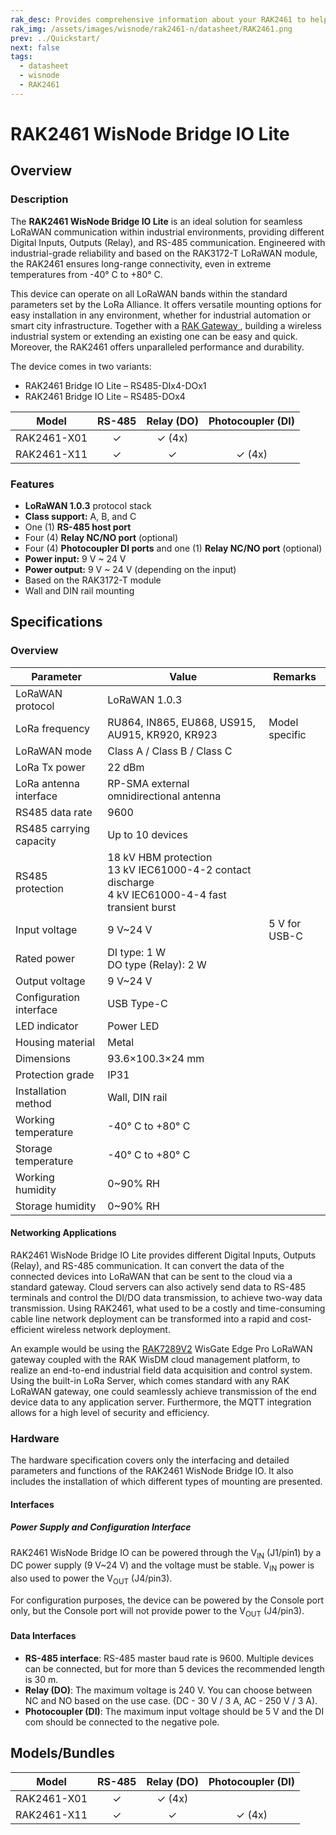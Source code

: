 ```yaml
---
rak_desc: Provides comprehensive information about your RAK2461 to help you use it. This information includes technical specifications, characteristics, and requirements, and it also discusses the device components.
rak_img: /assets/images/wisnode/rak2461-n/datasheet/RAK2461.png
prev: ../Quickstart/
next: false
tags:
  - datasheet
  - wisnode
  - RAK2461
---
```


# RAK2461 WisNode Bridge IO Lite

## Overview

### Description

The **RAK2461 WisNode Bridge IO Lite** is an ideal solution for seamless LoRaWAN communication within industrial environments, providing different Digital Inputs, Outputs (Relay), and RS-485 communication. Engineered with industrial-grade reliability and based on the RAK3172-T LoRaWAN module, the RAK2461 ensures long-range connectivity, even in extreme temperatures from -40°&nbsp;C to +80°&nbsp;C.

This device can operate on all LoRaWAN bands within the standard parameters set by the LoRa Alliance. It offers versatile mounting options for easy installation in any environment, whether for industrial automation or smart city infrastructure. Together with a <a href="https://docs.rakwireless.com/Product-Categories/WisGate/" target="_blank"> RAK Gateway </a>, building a wireless industrial system or extending an existing one can be easy and quick. Moreover, the RAK2461 offers unparalleled performance and durability.

The device comes in two variants:

- RAK2461 Bridge IO Lite – RS485-DIx4-DOx1
- RAK2461 Bridge IO Lite – RS485-DOx4

| Model       | RS-485 | Relay (DO) | Photocoupler (DI) |
| ----------- | :----: | :--------: | :---------------: |
| RAK2461-X01 |   ✓    |   ✓ (4x)   |                   |
| RAK2461-X11 |   ✓    |     ✓      |      ✓ (4x)       |

### Features

- **LoRaWAN 1.0.3** protocol stack
- **Class support:** A, B, and C
- One (1) **RS-485 host port**
- Four (4) **Relay NC/NO port** (optional)
- Four (4) **Photocoupler DI ports** and one (1) **Relay NC/NO port** (optional)
- **Power input:** 9&nbsp;V ~ 24&nbsp;V
- **Power output:** 9&nbsp;V ~ 24&nbsp;V (depending on the input)
- Based on the RAK3172-T module
- Wall and DIN rail mounting

## Specifications

### Overview

| Parameter               | Value                                                                                                                 | Remarks            |
| ----------------------- | --------------------------------------------------------------------------------------------------------------------- | ------------------ |
| LoRaWAN protocol        | LoRaWAN 1.0.3                                                                                                         |                    |
| LoRa frequency          | RU864, IN865, EU868, US915, AU915, KR920, KR923                                                                       | Model specific     |
| LoRaWAN mode            | Class A / Class B / Class C                                                                                           |                    |
| LoRa Tx power           | 22&nbsp;dBm                                                                                                           |                    |
| LoRa antenna interface  | RP-SMA external omnidirectional antenna                                                                               |                    |
| RS485 data rate         | 9600                                                                                                                  |                    |
| RS485 carrying capacity | Up to 10 devices                                                                                                      |                    |
| RS485 protection        | 18&nbsp;kV HBM protection<br>13&nbsp;kV IEC61000-4-2 contact discharge<br>4&nbsp;kV IEC61000-4-4 fast transient burst |                    |
| Input voltage           | 9&nbsp;V~24&nbsp;V                                                                                                    | 5&nbsp;V for USB-C |
| Rated power             | DI type: 1&nbsp;W <br>DO type (Relay): 2&nbsp;W                                                                       |                    |
| Output voltage          | 9&nbsp;V~24&nbsp;V                                                                                                    |                    |
| Configuration interface | USB Type-C                                                                                                            |                    |
| LED indicator           | Power LED                                                                                                             |                    |
| Housing material        | Metal                                                                                                                 |                    |
| Dimensions              | 93.6×100.3×24&nbsp;mm                                                                                                 |                    |
| Protection grade        | IP31                                                                                                                  |                    |
| Installation method     | Wall, DIN rail                                                                                                        |                    |
| Working temperature     | -40°&nbsp;C to +80°&nbsp;C                                                                                            |                    |
| Storage temperature     | -40°&nbsp;C to +80°&nbsp;C                                                                                            |                    |
| Working humidity        | 0~90%&nbsp;RH                                                                                                         |                    |
| Storage humidity        | 0~90%&nbsp;RH                                                                                                         |                    |

#### Networking Applications

RAK2461 WisNode Bridge IO Lite provides different Digital Inputs, Outputs (Relay), and RS-485 communication. It can convert the data of the connected devices into LoRaWAN that can be sent to the cloud via a standard gateway. Cloud servers can also actively send data to RS-485 terminals and control the DI/DO data transmission, to achieve two-way data transmission. Using RAK2461, what used to be a costly and time-consuming cable line network deployment can be transformed into a rapid and cost-efficient wireless network deployment.

An example would be using the <a href="https://store.rakwireless.com/products/rak7289-8-16-channel-outdoor-lorawan-gateway" target="_blank">RAK7289V2</a> WisGate Edge Pro LoRaWAN gateway coupled with the RAK WisDM cloud management platform, to realize an end-to-end industrial field data acquisition and control system. Using the built-in LoRa Server, which comes standard with any RAK LoRaWAN gateway, one could seamlessly achieve transmission of the end device data to any application server. Furthermore, the MQTT integration allows for a high level of security and efficiency.

<rk-img
  src="/assets/images/wisnode/rak2461-n/datasheet/RAK2461_network_structure.png"
  width="100%"
  caption="RAK2461 WisNode Bridge IO Lite network structure"
/>

### Hardware

The hardware specification covers only the interfacing and detailed parameters and functions of the RAK2461 WisNode Bridge IO. It also includes the installation of which different types of mounting are presented.

#### Interfaces

<rk-img
  src="/assets/images/wisnode/rak2461-n/datasheet/RAK2461_top.png"
  width="70%"
  caption="RAK2461 WisNode Bridge IO Lite interfaces top (DO and DI)"
/>

<rk-img
  src="/assets/images/wisnode/rak2461-n/datasheet/RAK2461_bottom_1.png"
  width="70%"
  caption="RAK2461 WisNode Bridge IO Lite interfaces bottom (RS485-DOx4)"
/>

<rk-img
  src="/assets/images/wisnode/rak2461-n/datasheet/RAK2461_bottom_2.png"
  width="70%"
  caption="RAK2461 WisNode Bridge IO Lite interfaces bottom (RS485-DIx4-DOx1)"
/>

##### Power Supply and Configuration Interface

RAK2461 WisNode Bridge IO can be powered through the V<sub>IN</sub> (J1/pin1) by a DC power supply (9&nbsp;V~24&nbsp;V) and the voltage must be stable. V<sub>IN</sub> power is also used to power the V<sub>OUT</sub> (J4/pin3).

For configuration purposes, the device can be powered by the Console port only, but the Console port will not provide power to the V<sub>OUT</sub> (J4/pin3).

#### Data Interfaces

- **RS-485 interface**: RS-485 master baud rate is 9600. Multiple devices can be connected, but for more than 5 devices the recommended length is 30&nbsp;m.
- **Relay (DO)**: The maximum voltage is 240&nbsp;V. You can choose between NC and NO based on the use case. (DC - 30&nbsp;V / 3&nbsp;A, AC - 250&nbsp;V / 3&nbsp;A).
- **Photocoupler (DI)**: The maximum input voltage should be 5&nbsp;V and the DI com should be connected to the negative pole.

## Models/Bundles

| Model       | RS-485 | Relay (DO) | Photocoupler (DI) |
| ----------- | :----: | :--------: | :---------------: |
| RAK2461-X01 |   ✓    |   ✓ (4x)   |                   |
| RAK2461-X11 |   ✓    |     ✓      |      ✓ (4x)       |
